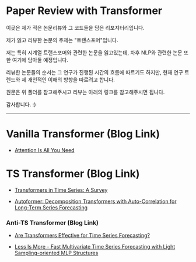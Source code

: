 # Paper Review with Transformer

이곳은 제가 적은 논문리뷰와 그 코드들을 담은 리포지터리입니다.

제가 읽고 리뷰한 논문의 주제는 "트랜스포머"입니다.

저는 특히 시계열 트랜스포머와 관련한 논문을 읽고있는데, 차후 NLP와 관련한 논문 또한 여기에 담아둘 예정입니다.

리뷰한 논문들의 순서는 그 연구가 진행된 시간의 흐름에 따르기도 하지만, 현재 연구 트렌드와 제 개인적인 이해의 방향을 따르려고 합니다. 

원문은 위 폴더를 참고해주시고 리뷰는 아래의 링크를 참고해주시면 됩니다. 

감사합니다. :)

__________

# Vanilla Transformer (Blog Link)

- [Attention Is All You Need](https://seollane22.tistory.com/20)

# TS Transformer  (Blog Link)

- [Transformers in Time Series: A Survey](https://seollane22.tistory.com/21)

- [Autoformer: Decomposition Transformers with Auto-Correlation for Long-Term Series Forecasting](https://seollane22.tistory.com/22)

### Anti-TS Transformer (Blog Link)

- [Are Transformers Effective for Time Series Forecasting?](https://seollane22.tistory.com/23)

- [Less Is More - Fast Multivariate Time Series Forecasting with Light Sampling-oriented MLP Structures](https://seollane22.tistory.com/25)
